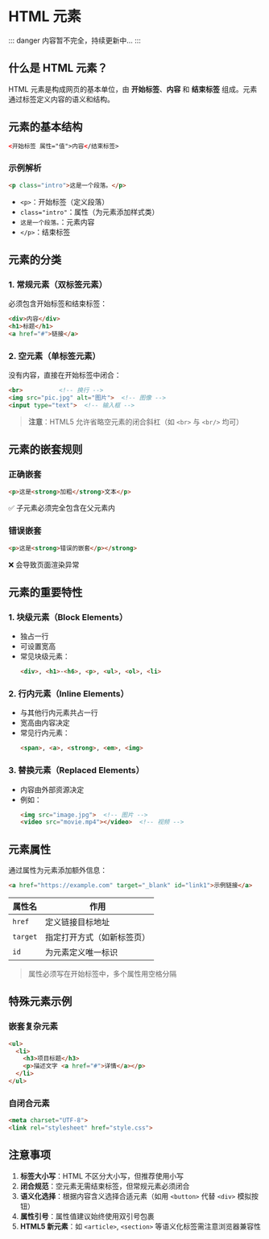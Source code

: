 # HTML 元素

::: danger
内容暂不完全，持续更新中...
:::

## 什么是 HTML 元素？
HTML 元素是构成网页的基本单位，由 **开始标签**、**内容** 和 **结束标签** 组成。元素通过标签定义内容的语义和结构。


## 元素的基本结构
```html
<开始标签 属性="值">内容</结束标签>
```
### 示例解析
```html
<p class="intro">这是一个段落。</p>
```
- `<p>`：开始标签（定义段落）
- `class="intro"`：属性（为元素添加样式类）
- `这是一个段落。`：元素内容
- `</p>`：结束标签


## 元素的分类
### 1. 常规元素（双标签元素）
必须包含开始标签和结束标签：
```html
<div>内容</div>
<h1>标题</h1>
<a href="#">链接</a>
```

### 2. 空元素（单标签元素）
没有内容，直接在开始标签中闭合：
```html
<br>          <!-- 换行 -->
<img src="pic.jpg" alt="图片">  <!-- 图像 -->
<input type="text">  <!-- 输入框 -->
```
> **注意**：HTML5 允许省略空元素的闭合斜杠（如 `<br>` 与 `<br/>` 均可）


## 元素的嵌套规则
### 正确嵌套
```html
<p>这是<strong>加粗</strong>文本</p>
```
✅ 子元素必须完全包含在父元素内

### 错误嵌套
```html
<p>这是<strong>错误的嵌套</p></strong>
```
❌ 会导致页面渲染异常


## 元素的重要特性
### 1. 块级元素（Block Elements）
- 独占一行
- 可设置宽高
- 常见块级元素：
  ```html
  <div>, <h1>-<h6>, <p>, <ul>, <ol>, <li>
  ```

### 2. 行内元素（Inline Elements）
- 与其他行内元素共占一行
- 宽高由内容决定
- 常见行内元素：
  ```html
  <span>, <a>, <strong>, <em>, <img>
  ```

### 3. 替换元素（Replaced Elements）
- 内容由外部资源决定
- 例如：
  ```html
  <img src="image.jpg">  <!-- 图片 -->
  <video src="movie.mp4"></video>  <!-- 视频 -->
  ```


## 元素属性
通过属性为元素添加额外信息：
```html
<a href="https://example.com" target="_blank" id="link1">示例链接</a>
```
| 属性名      | 作用                         |
|-------------|------------------------------|
| `href`      | 定义链接目标地址              |
| `target`    | 指定打开方式（如新标签页）    |
| `id`        | 为元素定义唯一标识            |

> 属性必须写在开始标签中，多个属性用空格分隔


## 特殊元素示例
### 嵌套复杂元素
```html
<ul>
  <li>
    <h3>项目标题</h3>
    <p>描述文字 <a href="#">详情</a></p>
  </li>
</ul>
```

### 自闭合元素
```html
<meta charset="UTF-8">
<link rel="stylesheet" href="style.css">
```


## 注意事项
1. **标签大小写**：HTML 不区分大小写，但推荐使用小写
2. **闭合规范**：空元素无需结束标签，但常规元素必须闭合
3. **语义化选择**：根据内容含义选择合适元素（如用 `<button>` 代替 `<div>` 模拟按钮）
4. **属性引号**：属性值建议始终使用双引号包裹
5. **HTML5 新元素**：如 `<article>`, `<section>` 等语义化标签需注意浏览器兼容性